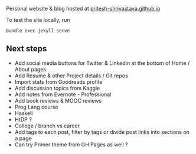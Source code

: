 Personal website & blog hosted at [pritesh-shrivastava.github.io](https://pritesh-shrivastava.github.io/)


To test the site locally, run
```
bundle exec jekyll serve
```

## Next steps

- Add social media buttons for Twitter & LinkedIn at the bottom of Home / About pages
- Add Resume & other Project details / Git repos
- Import stats from Goodreads profile
- Add discussion topics from Kaggle
- Add notes from Evernote - Professional
- Add book reviews & MOOC reviews
- Prog Lang course
- Haskell
- HtDP ?
- College / branch vs career
- Add tags to each post, filter by tags or divide post links into sections on a page
- Can try Primer theme from GH Pages as well ?
